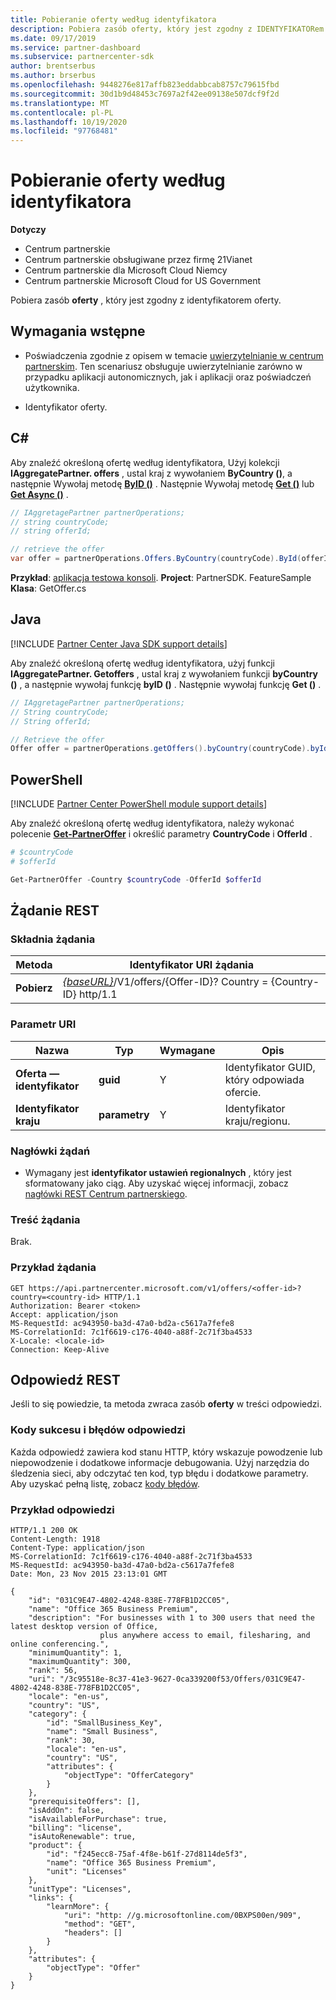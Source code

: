 ```yaml
---
title: Pobieranie oferty według identyfikatora
description: Pobiera zasób oferty, który jest zgodny z IDENTYFIKATORem oferty.
ms.date: 09/17/2019
ms.service: partner-dashboard
ms.subservice: partnercenter-sdk
author: brentserbus
ms.author: brserbus
ms.openlocfilehash: 9448276e817affb823eddabbcab8757c79615fbd
ms.sourcegitcommit: 30d1b9d48453c7697a2f42ee09138e507dcf9f2d
ms.translationtype: MT
ms.contentlocale: pl-PL
ms.lasthandoff: 10/19/2020
ms.locfileid: "97768481"
---
```

# <a name="get-an-offer-by-id"></a>Pobieranie oferty według identyfikatora

**Dotyczy**

- Centrum partnerskie
- Centrum partnerskie obsługiwane przez firmę 21Vianet
- Centrum partnerskie dla Microsoft Cloud Niemcy
- Centrum partnerskie Microsoft Cloud for US Government

Pobiera zasób **oferty** , który jest zgodny z identyfikatorem oferty.

## <a name="prerequisites"></a>Wymagania wstępne

- Poświadczenia zgodnie z opisem w temacie [uwierzytelnianie w centrum partnerskim](partner-center-authentication.md). Ten scenariusz obsługuje uwierzytelnianie zarówno w przypadku aplikacji autonomicznych, jak i aplikacji oraz poświadczeń użytkownika.

- Identyfikator oferty.

## <a name="c"></a>C\#

Aby znaleźć określoną ofertę według identyfikatora, Użyj kolekcji **IAggregatePartner. offers** , ustal kraj z wywołaniem **ByCountry ()**, a następnie Wywołaj metodę [**ByID ()**](/dotnet/api/microsoft.store.partnercenter.offers.ioffercollection.byid) . Następnie Wywołaj metodę [**Get ()**](/dotnet/api/microsoft.store.partnercenter.offers.ioffercollection.get) lub [**Get Async ()**](/dotnet/api/microsoft.store.partnercenter.offers.ioffercollection.getasync) .

```csharp
// IAggretagePartner partnerOperations;
// string countryCode;
// string offerId;

// retrieve the offer
var offer = partnerOperations.Offers.ByCountry(countryCode).ById(offerId).Get();
```

**Przykład**: [aplikacja testowa konsoli](console-test-app.md). **Project**: PartnerSDK. FeatureSample **Klasa**: GetOffer.cs

## <a name="java"></a>Java

[!INCLUDE [Partner Center Java SDK support details](../includes/java-sdk-support.md)]

Aby znaleźć określoną ofertę według identyfikatora, użyj funkcji **IAggregatePartner. Getoffers** , ustal kraj z wywołaniem funkcji **byCountry ()** , a następnie wywołaj funkcję **byID ()** . Następnie wywołaj funkcję **Get ()** .

```java
// IAggretagePartner partnerOperations;
// String countryCode;
// String offerId;

// Retrieve the offer
Offer offer = partnerOperations.getOffers().byCountry(countryCode).byId(offerId).get();
```

## <a name="powershell"></a>PowerShell

[!INCLUDE [Partner Center PowerShell module support details](../includes/powershell-module-support.md)]

Aby znaleźć określoną ofertę według identyfikatora, należy wykonać polecenie [**Get-PartnerOffer**](https://github.com/Microsoft/Partner-Center-PowerShell/blob/master/docs/help/Get-PartnerOffer.md) i określić parametry **CountryCode** i **OfferId** .

```powershell
# $countryCode
# $offerId

Get-PartnerOffer -Country $countryCode -OfferId $offerId
```

## <a name="rest-request"></a>Żądanie REST

### <a name="request-syntax"></a>Składnia żądania

| Metoda  | Identyfikator URI żądania                                                                                    |
|---------|------------------------------------------------------------------------------------------------|
| **Pobierz** | [*{baseURL}*](partner-center-rest-urls.md)/V1/offers/{Offer-ID}? Country = {Country-ID} http/1.1 |

### <a name="uri-parameter"></a>Parametr URI

| Nazwa           | Typ       | Wymagane | Opis                           |
|----------------|------------|----------|---------------------------------------|
| **Oferta — identyfikator**   | **guid**   | Y        | Identyfikator GUID, który odpowiada ofercie. |
| **Identyfikator kraju** | **parametry** | Y        | Identyfikator kraju/regionu.                |

### <a name="request-headers"></a>Nagłówki żądań

- Wymagany jest **identyfikator ustawień regionalnych** , który jest sformatowany jako ciąg.
Aby uzyskać więcej informacji, zobacz [nagłówki REST Centrum partnerskiego](headers.md).

### <a name="request-body"></a>Treść żądania

Brak.

### <a name="request-example"></a>Przykład żądania

```http
GET https://api.partnercenter.microsoft.com/v1/offers/<offer-id>?country=<country-id> HTTP/1.1
Authorization: Bearer <token>
Accept: application/json
MS-RequestId: ac943950-ba3d-47a0-bd2a-c5617a7fefe8
MS-CorrelationId: 7c1f6619-c176-4040-a88f-2c71f3ba4533
X-Locale: <locale-id>
Connection: Keep-Alive
```

## <a name="rest-response"></a>Odpowiedź REST

Jeśli to się powiedzie, ta metoda zwraca zasób **oferty** w treści odpowiedzi.

### <a name="response-success-and-error-codes"></a>Kody sukcesu i błędów odpowiedzi

Każda odpowiedź zawiera kod stanu HTTP, który wskazuje powodzenie lub niepowodzenie i dodatkowe informacje debugowania. Użyj narzędzia do śledzenia sieci, aby odczytać ten kod, typ błędu i dodatkowe parametry. Aby uzyskać pełną listę, zobacz [kody błędów](error-codes.md).

### <a name="response-example"></a>Przykład odpowiedzi

```http
HTTP/1.1 200 OK
Content-Length: 1918
Content-Type: application/json
MS-CorrelationId: 7c1f6619-c176-4040-a88f-2c71f3ba4533
MS-RequestId: ac943950-ba3d-47a0-bd2a-c5617a7fefe8
Date: Mon, 23 Nov 2015 23:13:01 GMT

{
    "id": "031C9E47-4802-4248-838E-778FB1D2CC05",
    "name": "Office 365 Business Premium",
    "description": "For businesses with 1 to 300 users that need the latest desktop version of Office,
                    plus anywhere access to email, filesharing, and online conferencing.",
    "minimumQuantity": 1,
    "maximumQuantity": 300,
    "rank": 56,
    "uri": "/3c95518e-8c37-41e3-9627-0ca339200f53/Offers/031C9E47-4802-4248-838E-778FB1D2CC05",
    "locale": "en-us",
    "country": "US",
    "category": {
        "id": "SmallBusiness_Key",
        "name": "Small Business",
        "rank": 30,
        "locale": "en-us",
        "country": "US",
        "attributes": {
            "objectType": "OfferCategory"
        }
    },
    "prerequisiteOffers": [],
    "isAddOn": false,
    "isAvailableForPurchase": true,
    "billing": "license",
    "isAutoRenewable": true,
    "product": {
        "id": "f245ecc8-75af-4f8e-b61f-27d8114de5f3",
        "name": "Office 365 Business Premium",
        "unit": "Licenses"
    },
    "unitType": "Licenses",
    "links": {
        "learnMore": {
            "uri": "http: //g.microsoftonline.com/0BXPS00en/909",
            "method": "GET",
            "headers": []
        }
    },
    "attributes": {
        "objectType": "Offer"
    }
}
```
